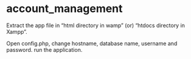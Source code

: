 # account_management

Extract the app file in “html directory in wamp” (or) “htdocs directory in Xampp”.

Open config.php, change hostname, database name, username and password. run the application.
